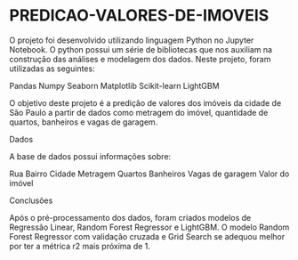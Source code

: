 # PREDICAO-VALORES-DE-IMOVEIS

O projeto foi desenvolvido utilizando linguagem Python no Jupyter Notebook. O python possui um série de bibliotecas que nos auxiliam na construção das análises e modelagem dos dados. Neste projeto, foram utilizadas as seguintes:

Pandas
Numpy
Seaborn
Matplotlib
Scikit-learn
LightGBM


O objetivo deste projeto é a predição de valores dos imóveis da cidade de São Paulo a partir de dados como metragem do imóvel, quantidade de quartos, banheiros e vagas de garagem.

Dados

A base de dados possui informações sobre:

Rua
Bairro
Cidade
Metragem
Quartos
Banheiros
Vagas de garagem
Valor do imóvel

Conclusões

Após o pré-processamento dos dados, foram criados modelos de Regressão Linear, Random Forest Regressor e LightGBM. O modelo Random Forest Regressor com validação cruzada e Grid Search se adequou melhor por ter a métrica r2 mais próxima de 1.
